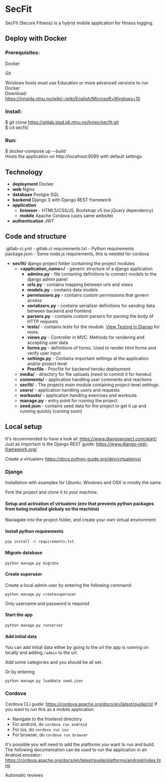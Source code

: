 # SecFit

SecFit (Secure Fitness) is a hybrid mobile application for fitness logging.

## Deploy with Docker

### Prerequisites:

Docker

Git

Windows hosts must use Education or more advanced versions to run Docker \
Download: https://innsida.ntnu.no/wiki/-/wiki/English/Microsoft+Windows+10

### Install:

$ git clone https://gitlab.stud.idi.ntnu.no/kyleo/secfit.git \
$ cd secfit/

### Run:

$ docker-compose up --build \
Hosts the application on http://localhost:9090 with default settings


## Technology
- **deployment** Docker
- **web** Nginx
- **database** Postgre SQL
- **backend** Django 3 with Django REST framework
- **application** 
    - **browser** - HTML5/CSS/JS, Bootstrap v5 (no jQuery dependency)
    - **mobile** Apache Cordova (uses same website)
- **authentication** JWT


## Code and structure

.gitlab-ci.yml - gitlab ci
requirements.txt - Python requirements
package.json - Some node.js requirements, this is needed for cordova

- **secfit/** django project folder containing the project modules
  - **<application_name>/** - generic structure of a django application
    - **admins.py** - file contaning definitions to connect models to the django admin panel
    - **urls.py** - contains mapping between urls and views
    - **models.py** - contains data models
    - **permissions.py** - contains custom permissions that govern access
    - **serializers.py** - contains serializer definitions for sending data between backend and frontend
    - **parsers.py** - contains custom parsers for parsing the body of HTTP requests
    - **tests/** - contains tests for the module. [View Testing in Django](https://docs.djangoproject.com/en/2.1/topics/testing/) for more.
    - **views.py** - Controller in MVC. Methods for rendering and accepting user data
    - **forms.py**  -  definitions of forms. Used to render html forms and verify user input
    - **settings.py** - Contains important settings at the application and/or project level
    - **Procfile** - Procfile for backend heroku deployment
  - **media/** - directory for file uploads (need to commit it for heroku)
  - **comments/** - application handling user comments and reactions
  - **secfit/** - The projects main module containing project-level settings.
  - **users/** - application handling users and requests
  - **workouts/** - application handling exercises and workouts
  - **manage.py** - entry point for running the project.
  - **seed.json** - contains seed data for the project to get it up and running quickly (coming soon)



## Local setup
It's recommended to have a look at: https://www.djangoproject.com/start/
Just as important is the Django REST guide: https://www.django-rest-framework.org/

Create a virtualenv https://docs.python-guide.org/dev/virtualenvs/


### Django

Installation with examples for Ubuntu. Windows and OSX is mostly the same

Fork the project and clone it to your machine.

#### Setup and activation of virtualenv (env that prevents python packages from being installed globaly on the machine)
Naviagate into the project folder, and create your own virtual environment


#### Install python requirements

`pip install -r requirements.txt`


#### Migrate database

`python manage.py migrate`


#### Create superuser

Create a local admin user by entering the following command:

`python manage.py createsuperuser`

Only username and password is required


#### Start the app

`python manage.py runserver`


#### Add initial data

You can add initial data either by going to the url the app is running on locally and adding `/admin` to the url.

Add some categories and you should be all set.

Or by entering 

`python manage.py loaddata seed.json`

### Cordova
Cordova CLI guide: https://cordova.apache.org/docs/en/latest/guide/cli/
If you want to run this as a mobile application
- Navigate to the frontend directory
- For android, do `cordova run android`
- For ios, do `cordova run ios`
- For browser, do `cordova run browser`

It's possible you will need to add the platforms you want to run and build.
The following documentation can be used to run the application in an Android emulator: \
https://cordova.apache.org/docs/en/latest/guide/platforms/android/index.html

Automatic reviews
